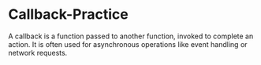 # Callback-Practice
A callback is a function passed to another function, invoked to complete an action. It is often used for asynchronous operations like event handling or network requests.
